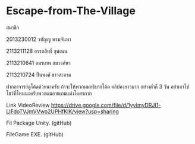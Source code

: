 # Escape-from-The-Village

สมาชิก

2013230012 วทัญญู พรมจันทา

2113211128 อรรถสิทธิ์ ขุนเนน

2113210641 อมรเทพ สมวงศ์ษา

2113210724 ปิ่นพงศ์ ขาวสะอาด

ฝากอาจารย์ดูโค้ดด้วยนะครับ ถ้าจะให้พวกผมอธิบายโค้ด คลิปคงยาวมาก อย่างต่ำก็ 3 วัน 
อย่าเอาไปโชว์ที่ไหนนะครับพวกผมอายเกมแม่งโคตรกาก


Link VideoReview
https://drive.google.com/file/d/1yyImyDRJI1-LIFdoTVJmVVwo2UPHfKIK/view?usp=sharing

Fil Package Unity. (gitHub)


FileGame EXE. (gitHub)



